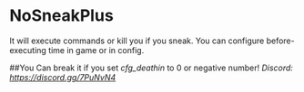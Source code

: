 # NoSneakPlus
It will execute commands or kill you if you sneak. You can configure before-executing time in game or in config.

##You Can break it if you set *cfg_deathin* to 0 or negative number! 
*Discord: https://discord.gg/7PuNvN4*
